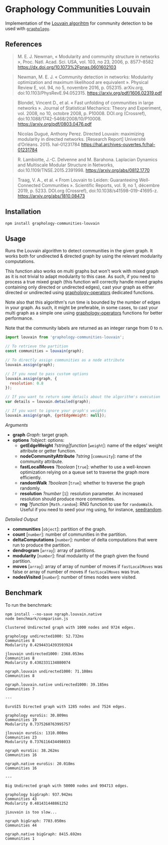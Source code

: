 # Graphology Communities Louvain

Implementation of the [Louvain algorihtm](https://en.wikipedia.org/wiki/Louvain_modularity) for community detection to be used with [`graphology`](https://graphology.github.io).

## References

> M. E. J. Newman, « Modularity and community structure in networks », Proc. Natl. Acad. Sci. USA, vol. 103, no 23, 2006, p. 8577–8582 https://dx.doi.org/10.1073%2Fpnas.0601602103

> Newman, M. E. J. « Community detection in networks: Modularity optimization and maximum likelihood are equivalent ». Physical Review E, vol. 94, no 5, novembre 2016, p. 052315. arXiv.org, doi:10.1103/PhysRevE.94.052315. https://arxiv.org/pdf/1606.02319.pdf

> Blondel, Vincent D., et al. « Fast unfolding of communities in large networks ». Journal of Statistical Mechanics: Theory and Experiment, vol. 2008, no 10, octobre 2008, p. P10008. DOI.org (Crossref), doi:10.1088/1742-5468/2008/10/P10008. https://arxiv.org/pdf/0803.0476.pdf

> Nicolas Dugué, Anthony Perez. Directed Louvain: maximizing modularity in directed networks. [Research Report] Université d’Orléans. 2015. hal-01231784 https://hal.archives-ouvertes.fr/hal-01231784

> R. Lambiotte, J.-C. Delvenne and M. Barahona. Laplacian Dynamics and Multiscale Modular Structure in Networks, doi:10.1109/TNSE.2015.2391998. https://arxiv.org/abs/0812.1770

> Traag, V. A., et al. « From Louvain to Leiden: Guaranteeing Well-Connected Communities ». Scientific Reports, vol. 9, no 1, décembre 2019, p. 5233. DOI.org (Crossref), doi:10.1038/s41598-019-41695-z. https://arxiv.org/abs/1810.08473

## Installation

```
npm install graphology-communities-louvain
```

## Usage

Runs the Louvain algorithm to detect communities in the given graph. It works both for undirected & directed graph by using the relevant modularity computations.

This function also works on multi graphs but won't work with mixed graph as it is not trivial to adapt modularity to this case. As such, if you need to process a true mixed graph (this function will correctly handle mixed graphs containing only directed or undirected edges), cast your graph as either directed or undirected using [graphology-operators](https://github.com/graphology/graphology-operators) dedicated functions.

Note also that this algorithm's run time is bounded by the number of edges in your graph. As such, it might be preferable, in some cases, to cast your multi graph as a simple one using [graphology-operators](https://github.com/graphology/graphology-operators) functions for better performance.

Note that the community labels are returned as an integer range from 0 to n.

```js
import louvain from 'graphology-communities-louvain';

// To retrieve the partition
const communities = louvain(graph);

// To directly assign communities as a node attribute
louvain.assign(graph);

// If you need to pass custom options
louvain.assign(graph, {
  resolution: 0.8
});

// If you want to return some details about the algorithm's execution
var details = louvain.detailed(graph);

// If you want to ignore your graph's weights
louvain.assign(graph, {getEdgeWeight: null});
```

_Arguments_

- **graph** _Graph_: target graph.
- **options** _?object_: options:
  - **getEdgeWeight** _?string\|function_ [`weight`]: name of the edges' weight attribute or getter function.
  - **nodeCommunityAttribute** _?string_ [`community`]: name of the community attribute.
  - **fastLocalMoves** _?boolean_ [`true`]: whether to use a well-known optimization relying on a queue set to traverse the graph more efficiently.
  - **randomWalk** _?boolean_ [`true`]: whether to traverse the graph randomly.
  - **resolution** _?number_ [`1`]: resolution parameter. An increased resolution should produce more communities.
  - **rng** _?function_ [`Math.random`]: RNG function to use for `randomWalk`. Useful if you need to seed your rng using, for instance, [seedrandom](https://www.npmjs.com/package/seedrandom).

_Detailed Output_

- **communities** [`object`]: partition of the graph.
- **count** [`number`]: number of communities in the partition.
- **deltaComputations** [`number`]: number of delta computations that were run to produce the partition.
- **dendrogram** [`array`]: array of partitions.
- **modularity** [`number`]: final modularity of the graph given the found partition.
- **moves** [`array`]: array of array of number of moves if `fastLocalMoves` was false or array of number of moves if `fastLocalMoves` was true.
- **nodesVisited** [`number`]: number of times nodes were visited.

## Benchmark

To run the benchmark:

```
npm install --no-save ngraph.louvain.native
node benchmark/comparison.js
```

```
Clustered Undirected graph with 1000 nodes and 9724 edges.

graphology undirected1000: 52.732ms
Communities 8
Modularity 0.42944314393593924

jlouvain undirected1000: 2368.053ms
Communities 8
Modularity 0.4302331134880074

ngraph.louvain undirected1000: 71.108ms
Communities 8

ngraph.louvain.native undirected1000: 39.185ms
Communities 7

---

EuroSIS Directed graph with 1285 nodes and 7524 edges.

graphology euroSis: 30.809ms
Communities 19
Modularity 0.7375260763995757

jlouvain euroSis: 1310.008ms
Communities 23
Modularity 0.7376116434498033

ngraph euroSis: 38.262ms
Communities 16

ngraph.native euroSis: 20.018ms
Communities 16

---

Big Undirected graph with 50000 nodes and 994713 edges.

graphology bigGraph: 937.942ms
Communities 43
Modularity 0.481431448861252

jLouvain is too slow...

ngraph bigGraph: 7783.050ms
Communities 44

ngraph.native bigGraph: 8415.692ms
Communities 1
```
